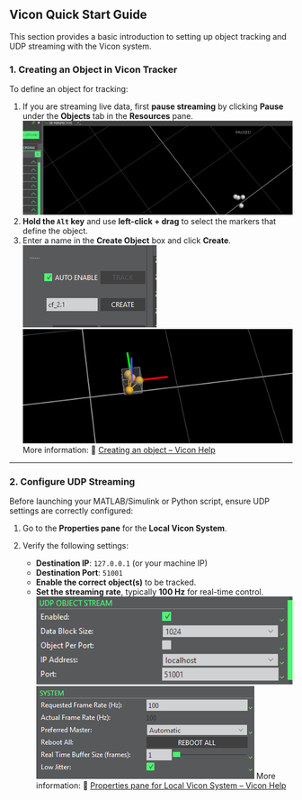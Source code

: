 ## Vicon Quick Start Guide 

This section provides a basic introduction to setting up object tracking and UDP streaming with the Vicon system.


###  1. Creating an Object in Vicon Tracker 

To define an object for tracking:

1. If you are streaming live data, first **pause streaming** by clicking **Pause** under the **Objects** tab in the **Resources** pane.
![](https://github.com/Lee-Chun-Yi/NCKU-Quadrotor-Navigation/blob/main/image/%E8%9E%A2%E5%B9%95%E6%93%B7%E5%8F%96%E7%95%AB%E9%9D%A2%202025-07-23%20141332.png)
2. **Hold the `Alt` key** and use **left-click + drag** to select the markers that define the object.
3. Enter a name in the **Create Object** box and click **Create**.
![](https://github.com/Lee-Chun-Yi/NCKU-Quadrotor-Navigation/blob/main/image/%E8%9E%A2%E5%B9%95%E6%93%B7%E5%8F%96%E7%95%AB%E9%9D%A2%202025-07-23%20141353.png)
![](https://github.com/Lee-Chun-Yi/NCKU-Quadrotor-Navigation/blob/main/image/%E8%9E%A2%E5%B9%95%E6%93%B7%E5%8F%96%E7%95%AB%E9%9D%A2%202025-07-23%20141418.png)
More information: 🔗 [Creating an object – Vicon Help](https://help.vicon.com/space/Tracker310/13926929/Creating+an+object) 

---

###  2. Configure UDP Streaming 

Before launching your MATLAB/Simulink or Python script, ensure UDP settings are correctly configured:

1. Go to the **Properties pane** for the **Local Vicon System**.
2. Verify the following settings:

   * **Destination IP**: `127.0.0.1` (or your machine IP)
   * **Destination Port**: `51001`
   * **Enable the correct object(s)** to be tracked.
   * **Set the streaming rate**, typically **100 Hz** for real-time control.
![](https://github.com/Lee-Chun-Yi/NCKU-Quadrotor-Navigation/blob/main/image/%E8%9E%A2%E5%B9%95%E6%93%B7%E5%8F%96%E7%95%AB%E9%9D%A2%202025-07-23%20230123.png)
![](https://github.com/Lee-Chun-Yi/NCKU-Quadrotor-Navigation/blob/main/image/SystemSection.png)
More information: 🔗 [Properties pane for Local Vicon System – Vicon Help](https://help.vicon.com/space/Tracker310/13926747/Properties+pane+for+Local+Vicon+System) 


